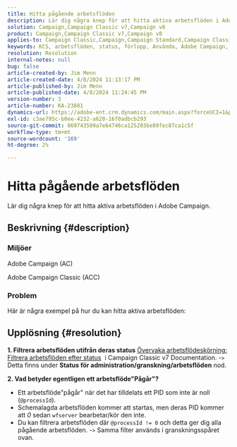 ```yaml
---
title: Hitta pågående arbetsflöden
description: Lär dig några knep för att hitta aktiva arbetsflöden i Adobe Campaign.
solution: Campaign,Campaign Classic v7,Campaign v8
product: Campaign,Campaign Classic v7,Campaign v8
applies-to: Campaign Classic,Campaign,Campaign Standard,Campaign Classic v7,Campaign v8
keywords: KCS, arbetsflöden, status, förlopp, Använda, Adobe Campaign, AC, ACC, Adobe Campaign Classic
resolution: Resolution
internal-notes: null
bug: false
article-created-by: Jim Menn
article-created-date: 4/8/2024 11:13:17 PM
article-published-by: Jim Menn
article-published-date: 4/8/2024 11:24:45 PM
version-number: 3
article-number: KA-23881
dynamics-url: https://adobe-ent.crm.dynamics.com/main.aspx?forceUCI=1&pagetype=entityrecord&etn=knowledgearticle&id=224e7394-fdf5-ee11-a1fe-6045bd006268
exl-id: c3ae795c-b0ee-4232-a620-16f0adbcb293
source-git-commit: 069743589a7e64746ca125203be89fec87ca1c5f
workflow-type: tm+mt
source-wordcount: '169'
ht-degree: 2%

---
```


# Hitta pågående arbetsflöden


Lär dig några knep för att hitta aktiva arbetsflöden i Adobe Campaign.

## Beskrivning {#description}


### Miljöer

Adobe Campaign (AC)

Adobe Campaign Classic (ACC)

### Problem

Här är några exempel på hur du kan hitta aktiva arbetsflöden:


## Upplösning {#resolution}


<b>1. Filtrera arbetsflöden utifrån deras status</b>
[Övervaka arbetsflödeskörning: Filtrera arbetsflöden efter status](https://experienceleague.adobe.com/docs/campaign-classic/using/automating-with-workflows/monitoring-workflows/monitoring-workflow-execution.html?lang=en#filtering-workflows-status)  i Campaign Classic v7 Documentation.
-`>`  Detta finns under <b>Status för administration/granskning/arbetsflöden</b> nod.

<b>2. Vad betyder egentligen ett arbetsflöde&quot;Pågår&quot;?</b>
- Ett arbetsflöde&quot;pågår&quot; när det har tilldelats ett PID som inte är noll (`@processId`).
- Schemalagda arbetsflöden kommer att startas, men deras PID kommer att *0* sedan `wfserver` bearbetar/kör den inte.
- Du kan filtrera arbetsflöden där `@processId != 0` och detta ger dig alla pågående arbetsflöden.
-`>`  Samma filter används i granskningsspåret ovan.
